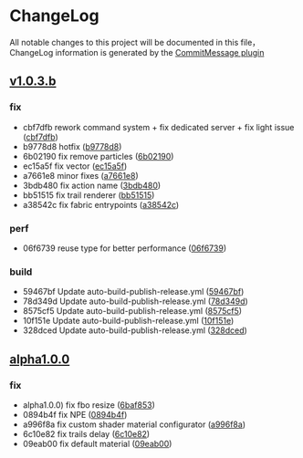 # ChangeLog

All notable changes to this project will be documented in this file，ChangeLog information is generated by the [CommitMessage plugin](https://plugins.jetbrains.com/plugin/12256-commit-message-create)

## [v1.0.3.b](https://github.com/Low-Drag-MC/Photon/compare/v1.0.3.b...master)


### fix

* cbf7dfb rework command system + fix dedicated server + fix light issue ([cbf7dfb](https://github.com/Low-Drag-MC/Photon/commit/cbf7dfb))
* b9778d8 hotfix ([b9778d8](https://github.com/Low-Drag-MC/Photon/commit/b9778d8))
* 6b02190 fix remove particles ([6b02190](https://github.com/Low-Drag-MC/Photon/commit/6b02190))
* ec15a5f fix vector ([ec15a5f](https://github.com/Low-Drag-MC/Photon/commit/ec15a5f))
* a7661e8 minor fixes ([a7661e8](https://github.com/Low-Drag-MC/Photon/commit/a7661e8))
* 3bdb480 fix action name ([3bdb480](https://github.com/Low-Drag-MC/Photon/commit/3bdb480))
* bb51515 fix trail renderer ([bb51515](https://github.com/Low-Drag-MC/Photon/commit/bb51515))
* a38542c fix fabric entrypoints ([a38542c](https://github.com/Low-Drag-MC/Photon/commit/a38542c))


### perf

* 06f6739 reuse type for better performance ([06f6739](https://github.com/Low-Drag-MC/Photon/commit/06f6739))


### build

* 59467bf Update auto-build-publish-release.yml ([59467bf](https://github.com/Low-Drag-MC/Photon/commit/59467bf))
* 78d349d Update auto-build-publish-release.yml ([78d349d](https://github.com/Low-Drag-MC/Photon/commit/78d349d))
* 8575cf5 Update auto-build-publish-release.yml ([8575cf5](https://github.com/Low-Drag-MC/Photon/commit/8575cf5))
* 10f151e Update auto-build-publish-release.yml ([10f151e](https://github.com/Low-Drag-MC/Photon/commit/10f151e))
* 328dced Update auto-build-publish-release.yml ([328dced](https://github.com/Low-Drag-MC/Photon/commit/328dced))


## [alpha1.0.0](https://github.com/Low-Drag-MC/Photon/compare/alpha1.0.0...master)


### fix

* alpha1.0.0) fix fbo resize ([6baf853](https://github.com/Low-Drag-MC/Photon/commit/6baf853))
* 0894b4f fix NPE ([0894b4f](https://github.com/Low-Drag-MC/Photon/commit/0894b4f))
* a996f8a fix custom shader material configurator ([a996f8a](https://github.com/Low-Drag-MC/Photon/commit/a996f8a))
* 6c10e82 fix trails delay ([6c10e82](https://github.com/Low-Drag-MC/Photon/commit/6c10e82))
* 09eab00 fix default material ([09eab00](https://github.com/Low-Drag-MC/Photon/commit/09eab00))

